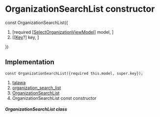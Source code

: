 
<div>

# OrganizationSearchList constructor

</div>


const OrganizationSearchList({

1.  [required
    [[SelectOrganizationViewModel](../../view_model_pre_auth_view_models_select_organization_view_model/SelectOrganizationViewModel-class.md)]
    model, ]
2.  [[[Key](https://api.flutter.dev/flutter/foundation/Key-class.html)?]
    key, ]

})



## Implementation

``` language-dart
const OrganizationSearchList({required this.model, super.key});
```







1.  [talawa](../../index.md)
2.  [organization_search_list](../../widgets_organization_search_list/)
3.  [OrganizationSearchList](../../widgets_organization_search_list/OrganizationSearchList-class.md)
4.  OrganizationSearchList const constructor

##### OrganizationSearchList class








